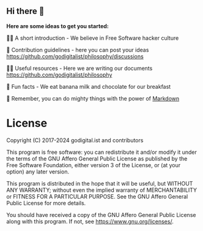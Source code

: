 ## Hi there 👋

**Here are some ideas to get you started:**

🙋‍♀️ A short introduction - We believe in Free Software hacker culture

🌈 Contribution guidelines - here you can post your ideas https://github.com/godigitalist/philosophy/discussions

👩‍💻 Useful resources - Here we are writing our documents https://github.com/godigitalist/philosophy

🍿 Fun facts - We eat banana milk and chocolate for our breakfast

🧙 Remember, you can do mighty things with the power of [Markdown](https://docs.github.com/github/writing-on-github/getting-started-with-writing-and-formatting-on-github/basic-writing-and-formatting-syntax)

# License

Copyright (C) 2017-2024 godigital.ist and contributors

This program is free software: you can redistribute it and/or modify
it under the terms of the GNU Affero General Public License as published
by the Free Software Foundation, either version 3 of the License, or
(at your option) any later version.

This program is distributed in the hope that it will be useful,
but WITHOUT ANY WARRANTY; without even the implied warranty of
MERCHANTABILITY or FITNESS FOR A PARTICULAR PURPOSE.  See the
GNU Affero General Public License for more details.

You should have received a copy of the GNU Affero General Public License
along with this program.  If not, see <https://www.gnu.org/licenses/>.

